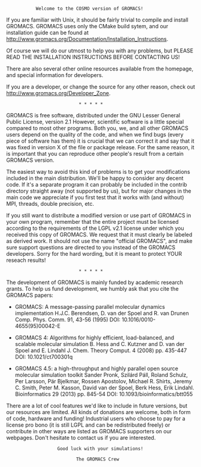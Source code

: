 
               Welcome to the COSMO version of GROMACS!

If you are familiar with Unix, it should be fairly trivial to compile and
install GROMACS. GROMACS uses only the CMake build sytem, and our
installation guide can be found at
http://www.gromacs.org/Documentation/Installation_Instructions.

Of course we will do our utmost to help you with any problems, but PLEASE 
READ THE INSTALLATION INSTRUCTIONS BEFORE CONTACTING US!

There are also several other online resources available from the homepage, 
and special information for developers.

If you are a developer, or change the source for any other reason, check
out http://www.gromacs.org/Developer_Zone.

                               * * * * *

GROMACS is free software, distributed under the GNU Lesser General
Public License, version 2.1 However, scientific software is a little
special compared to most other programs. Both you, we, and all other
GROMACS users depend on the quality of the code, and when we find bugs
(every piece of software has them) it is crucial that we can correct
it and say that it was fixed in version X of the file or package
release. For the same reason, it is important that you can reproduce
other people's result from a certain GROMACS version.

The easiest way to avoid this kind of problems is to get your modifications
included in the main distribution. We'll be happy to consider any decent 
code. If it's a separate program it can probably be included in the contrib 
directory straight away (not supported by us), but for major changes in the 
main code we appreciate if you first test that it works with (and without) 
MPI, threads, double precision, etc.

If you still want to distribute a modified version or use part of GROMACS
in your own program, remember that the entire project must be licensed
according to the requirements of the LGPL v2.1 license under which you
received this copy of GROMACS. We request that it must clearly be labeled as
derived work. It should not use the name "official GROMACS", and make
sure support questions are directed to you instead of the GROMACS developers.
Sorry for the hard wording, but it is meant to protect YOUR reseach results!

                               * * * * *

The development of GROMACS is mainly funded by academic research grants. 
To help us fund development, we humbly ask that you cite the GROMACS papers:

* GROMACS: A message-passing parallel molecular dynamics implementation
  H.J.C. Berendsen, D. van der Spoel and R. van Drunen
  Comp. Phys. Comm. 91, 43-56 (1995)
  DOI: 10.1016/0010-4655(95)00042-E
 
* GROMACS 4: Algorithms for highly efficient, load-balanced, and scalable
  molecular simulation
  B. Hess and C. Kutzner and D. van der Spoel and E. Lindahl
  J. Chem. Theory Comput. 4 (2008) pp. 435-447
  DOI: 10.1021/ct700301q

* GROMACS 4.5: a high-throughput and highly parallel open source
  molecular simulation toolkit
  Sander Pronk, Szilárd Páll, Roland Schulz, Per Larsson, Pär Bjelkmar,
  Rossen Apostolov, Michael R. Shirts, Jeremy C. Smith, Peter M. Kasson,
  David van der Spoel, Berk Hess, Erik Lindahl.
  Bioinformatics 29 (2013) pp. 845-54
  DOI: 10.1093/bioinformatics/btt055

There are a lot of cool features we'd like to include in future versions,
but our resources are limited. All kinds of donations are welcome, both in 
form of code, hardware and funding! Industrial users who choose to pay
for a license pro bono (it is still LGPL and can be redistributed freely) or
contribute in other ways are listed as GROMACS supporters on our webpages. 
Don't hesitate to contact us if you are interested.


                       Good luck with your simulations!

                              The GROMACS Crew
